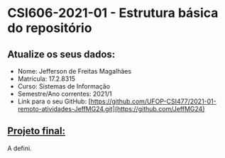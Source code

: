 # **CSI606-2021-01 - Estrutura básica do repositório**

## Atualize os seus dados:

- Nome: Jefferson de Freitas Magalhães
- Matrícula: 17.2.8315
- Curso: Sistemas de Informação
- Semestre/Ano correntes: 2021/1
- Link para o seu GitHub: [https://github.com/UFOP-CSI477/2021-01-remoto-atividades-JeffMG24.git](https://github.com/JeffMG24)

## [Projeto final:](./Projeto/README.md) 

A defini.


